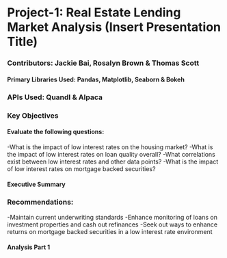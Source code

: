 # Project-1: Real Estate Lending Market Analysis (Insert Presentation Title)

### Contributors: Jackie Bai, Rosalyn Brown & Thomas Scott

#### Primary Libraries Used: Pandas, Matplotlib, Seaborn & Bokeh

### APIs Used: Quandl & Alpaca

### Key Objectives

#### Evaluate the following questions:
-What is the impact of low interest rates on the housing market?
-What is the impact of low interest rates on loan quality overall?
-What correlations exist between low interest rates and other data points?
-What is the impact of low interest rates on mortgage backed securities?

#### Executive Summary

### Recommendations:
-Maintain current underwriting standards
-Enhance monitoring of loans on investment properties and cash out refinances
-Seek out ways to enhance returns on mortgage backed securities in a low interest rate environment

#### Analysis Part 1

